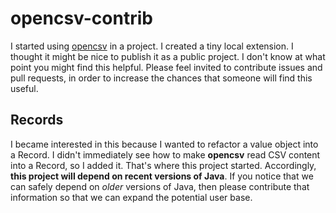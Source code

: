 # opencsv-contrib

I started using [opencsv](http://opencsv.sourceforge.net/) in a project. I created a tiny local extension. I thought it might be nice to publish it as a public project. I don't know at what point you might find this helpful. Please feel invited to contribute issues and pull requests, in order to increase the chances that someone will find this useful.

## Records

I became interested in this because I wanted to refactor a value object into a Record. I didn't immediately see how to make **opencsv** read CSV content into a Record, so I added it. That's where this project started. Accordingly, **this project will depend on recent versions of Java**. If you notice that we can safely depend on _older_ versions of Java, then please contribute that information so that we can expand the potential user base.

